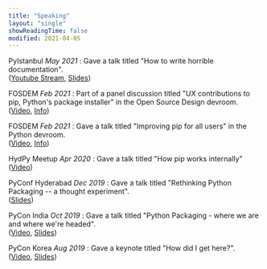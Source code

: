 ```yaml
---
title: "Speaking"
layout: "single"
showReadingTime: false
modified: 2021-04-05
---
```


<!-- prettier-ignore-start -->
PyIstanbul *May 2021*
: Gave a talk titled "How to write horrible documentation".  
  ([Youtube Stream](https://www.youtube.com/watch?v=D3MXX9bIbXk),
  [Slides](slides/2021-pyistanbul.pdf))

FOSDEM *Feb 2021*
: Part of a panel discussion titled "UX contributions to pip, Python's package installer" in the Open Source Design devroom.  
  ([Video](https://ftp.fau.de/fosdem/2021/D.design/improving_the_usability_of_pip_the_python_package_manager.mp4),
  [Info](https://fosdem.org/2021/schedule/event/improving_the_usability_of_pip_the_python_package_manager/))

FOSDEM *Feb 2021*
: Gave a talk titled "Improving pip for all users" in the Python devroom.  
  ([Video](https://mirrors.dotsrc.org/fosdem/2021/D.python/python_pip.mp4),
  [Info](https://fosdem.org/2021/schedule/event/python_pip/))

HydPy Meetup *Apr 2020*
: Gave a talk titled "How pip works internally"
  ([Video](https://www.youtube.com/watch?v=U4lBdGfkKxg))

PyConf Hyderabad *Dec 2019*
: Gave a talk titled "Rethinking Python Packaging -- a thought experiment".  
  ([Slides](slides/2019-pyconf-hyd.pdf))

PyCon India *Oct 2019*
: Gave a talk titled "Python Packaging - where we are and where we're headed".  
  ([Video](https://www.youtube.com/watch?v=1WRRBrPpxhw), [Slides](slides/2019-python-packaging-overview.pdf))

PyCon Korea *Aug 2019*
: Gave a keynote titled "How did I get here?".  
  ([Video](https://www.youtube.com/watch?v=dvN3XH2Jtr4), [Slides](slides/2019-pycon-korea.pdf))
<!-- prettier-ignore-end -->
